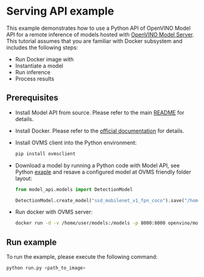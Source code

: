 # Serving API example

This example demonstrates how to use a Python API of OpenVINO Model API for a remote inference of models hosted with [OpenVINO Model Server](https://docs.openvino.ai/latest/ovms_what_is_openvino_model_server.html). This tutorial assumes that you are familiar with Docker subsystem and includes the following steps:

- Run Docker image with
- Instantiate a model
- Run inference
- Process results

## Prerequisites

- Install Model API from source. Please refer to the main [README](../../../README.md) for details.
- Install Docker. Please refer to the [official documentation](https://docs.docker.com/get-docker/) for details.
- Install OVMS client into the Python environment:

  ```bash
  pip install ovmsclient
  ```

- Download a model by running a Python code with Model API, see Python [exaple](../../synchronous_api/README.md) and resave a configured model at OVMS friendly folder layout:

  ```python
  from model_api.models import DetectionModel

  DetectionModel.create_model("ssd_mobilenet_v1_fpn_coco").save("/home/user/models/ssd_mobilenet_v1_fpn_coco/1/ssd_mobilenet_v1_fpn_coco.xml")
  ```

- Run docker with OVMS server:

  ```bash
  docker run -d -v /home/user/models:/models -p 8000:8000 openvino/model_server:latest --model_path /models/ssd_mobilenet_v1_fpn_coco --model_name ssd_mobilenet_v1_fpn_coco --rest_port 8000 --nireq 4 --target_device CPU
  ```

## Run example

To run the example, please execute the following command:

```bash
python run.py <path_to_image>
```
